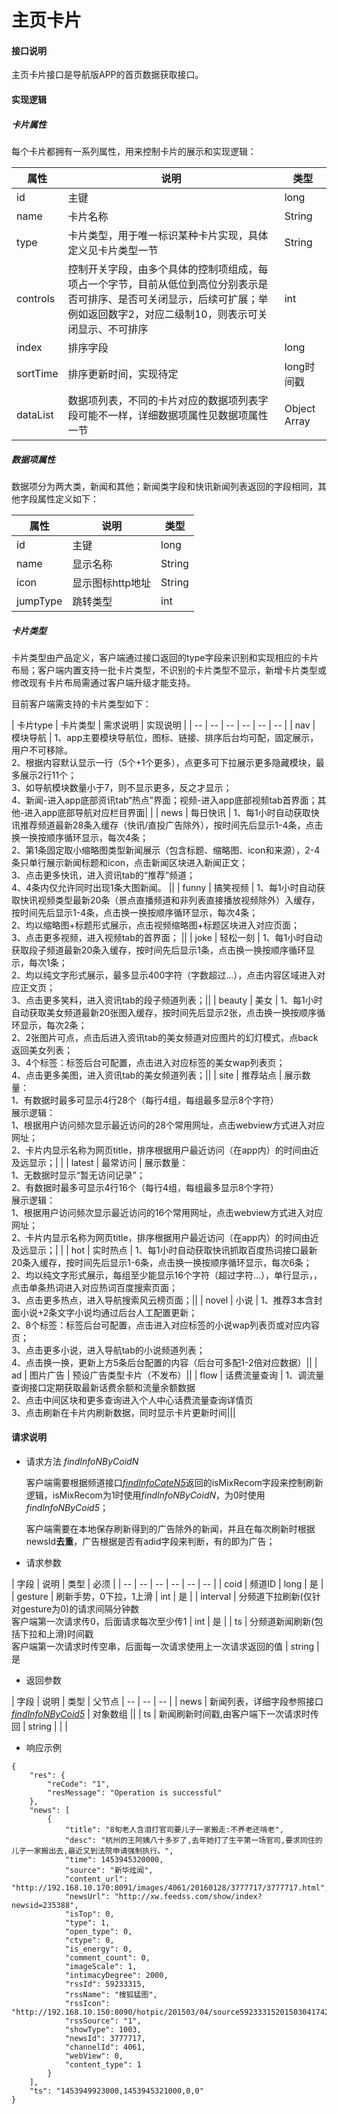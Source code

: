 # 主页卡片

#### **接口说明**  

主页卡片接口是导航版APP的首页数据获取接口。

#### **实现逻辑**
##### 卡片属性
每个卡片都拥有一系列属性，用来控制卡片的展示和实现逻辑：

| 属性 | 说明 | 类型 |
| -- | -- | -- |
| id | 主键 | long |
| name | 卡片名称 | String |
| type | 卡片类型，用于唯一标识某种卡片实现，具体定义见卡片类型一节 | String |
| controls | 控制开关字段，由多个具体的控制项组成，每项占一个字节，目前从低位到高位分别表示是否可排序、是否可关闭显示，后续可扩展；举例如返回数字2，对应二级制10，则表示可关闭显示、不可排序 | int |
| index | 排序字段 | long |
| sortTime | 排序更新时间，实现待定 | long时间戳 |
| dataList | 数据项列表，不同的卡片对应的数据项列表字段可能不一样，详细数据项属性见数据项属性一节 | Object Array |

##### 数据项属性
数据项分为两大类，新闻和其他；新闻类字段和快讯新闻列表返回的字段相同，其他字段属性定义如下：

| 属性 | 说明 | 类型 |
| -- | -- | -- |
| id | 主键 | long |
| name | 显示名称 | String |
| icon | 显示图标http地址 | String |
| jumpType | 跳转类型 | int |

##### 卡片类型
卡片类型由产品定义，客户端通过接口返回的type字段来识别和实现相应的卡片布局；客户端内置支持一批卡片类型，不识别的卡片类型不显示，新增卡片类型或修改现有卡片布局需通过客户端升级才能支持。

目前客户端需支持的卡片类型如下：

| 卡片type | 卡片类型 | 需求说明 | 实现说明 |
| -- | -- | -- | -- | -- | -- |
| nav | 模块导航 | 1、app主要模块导航位，图标、链接、排序后台均可配，固定展示，用户不可移除。<br>2、根据内容默认显示一行（5个+1个更多），点更多可下拉展示更多隐藏模块，最多展示2行11个；<br>3、如导航模块数量小于7，则不显示更多，反之才显示；<br>4、新闻-进入app底部资讯tab“热点”界面；视频-进入app底部视频tab首界面；其他-进入app底部导航对应栏目界面| |
| news | 每日快讯 | 1、每1小时自动获取快讯推荐频道最新28条入缓存（快讯/直投广告除外），按时间先后显示1-4条，点击换一换按顺序循环显示，每次4条；<br>2、第1条固定取小缩略图类型新闻展示（包含标题、缩略图、icon和来源），2-4条只单行展示新闻标题和icon，点击新闻区块进入新闻正文；<br>3、点击更多快讯，进入资讯tab的“推荐”频道；<br>4、4条内仅允许同时出现1条大图新闻。 ||
| funny | 搞笑视频 | 1、每1小时自动获取快讯视频类型最新20条（景点直播频道和非列表直接播放视频除外）入缓存，按时间先后显示1-4条，点击换一换按顺序循环显示，每次4条；<br>2、均以缩略图+标题形式展示，点击视频缩略图+标题区块进入对应页面；<br>3、点击更多视频，进入视频tab的首界面； ||
| joke | 轻松一刻 | 1、每1小时自动获取段子频道最新20条入缓存，按时间先后显示1条，点击换一换按顺序循环显示，每次1条；<br>2、均以纯文字形式展示，最多显示400字符（字数超过...），点击内容区域进入对应正文页；<br>3、点击更多笑料，进入资讯tab的段子频道列表；||
| beauty | 美女 | 1、每1小时自动获取美女频道最新20张图入缓存，按时间先后显示2张，点击换一换按顺序循环显示，每次2条；<br>2、2张图片可点，点击后进入资讯tab的美女频道对应图片的幻灯模式，点back返回美女列表；<br>3、4个标签：标签后台可配置，点击进入对应标签的美女wap列表页；<br>4、点击更多美图，进入资讯tab的美女频道列表；||
| site | 推荐站点 | 展示数量：<br>1、有数据时最多可显示4行28个（每行4组，每组最多显示8个字符）<br>展示逻辑：<br>1、根据用户访问频次显示最近访问的28个常用网址，点击webview方式进入对应网址；<br>2、卡片内显示名称为网页title，排序根据用户最近访问（在app内）的时间由近及远显示；| |
| latest | 最常访问 | 展示数量：<br>1、无数据时显示“暂无访问记录”；<br>2、有数据时最多可显示4行16个（每行4组，每组最多显示8个字符）<br>展示逻辑：<br>1、根据用户访问频次显示最近访问的16个常用网址，点击webview方式进入对应网址；<br>2、卡片内显示名称为网页title，排序根据用户最近访问（在app内）的时间由近及远显示；| |
| hot | 实时热点 | 1、每1小时自动获取快讯抓取百度热词接口最新20条入缓存，按时间先后显示1-6条，点击换一换按顺序循环显示，每次6条；<br>2、均以纯文字形式展示，每组至少能显示16个字符（超过字符...），单行显示，，点击单条热词进入对应热词百度搜索页面；<br>3、点击更多热点，进入导航搜索风云榜页面；||
| novel | 小说 | 1、推荐3本含封面小说+2条文字小说均通过后台人工配置更新；<br>2、8个标签：标签后台可配置，点击进入对应标签的小说wap列表页或对应内容页；<br>3、点击更多小说，进入导航tab的小说频道列表；<br>4、点击换一换，更新上方5条后台配置的内容（后台可多配1-2倍对应数据）||
| ad | 图片广告 | 预设广告类型卡片（不发布）||
| flow | 话费流量查询 | 1、调流量查询接口定期获取最新话费余额和流量余额数据<br>2、点击中间区块和更多查询进入个人中心话费流量查询详情页<br>3、点击刷新在卡片内刷新数据，同时显示卡片更新时间|||

   
#### **请求说明**

* 请求方法 *findInfoNByCoidN*

    客户端需要根据频道接口[*findInfoCateN5*](findInfoCateN5.html)返回的isMixRecom字段来控制刷新逻辑，isMixRecom为1时使用*findInfoNByCoidN*，为0时使用*findInfoNByCoid5*；
    
    客户端需要在本地保存刷新得到的广告除外的新闻，并且在每次刷新时根据newsId**去重**，广告根据是否有adid字段来判断，有的即为广告；

* 请求参数

| 字段 | 说明 | 类型 | 必须 |
| -- | -- | -- | -- | -- | -- |
| coid | 频道ID | long | 是 |
| gesture | 刷新手势，0下拉，1上滑 | int | 是 |
| interval | 分频道下拉刷新(仅针对gesture为0)的请求间隔分钟数<br>客户端第一次请求传0，后面请求每次至少传1 | int  | 是 | 
| ts | 分频道新闻刷新(包括下拉和上滑)时间戳<br>客户端第一次请求时传空串，后面每一次请求使用上一次请求返回的值 | string | 是

* 返回参数

| 字段 | 说明 | 类型 | 父节点
| -- | -- | -- |
| news | 新闻列表，详细字段参照接口[*findInfoNByCoid5*](findInfoNByCoid5.html) | 对象数组 ||
| ts | 新闻刷新时间戳,由客户端下一次请求时传回 | string | | |

* 响应示例

```
{
    "res": {
        "reCode": "1", 
        "resMessage": "Operation is successful"
    }, 
    "news": [
        {
            "title": "8旬老人含泪打官司要儿子一家搬走:不养老还啃老", 
            "desc": "杭州的王阿姨八十多岁了,去年她打了生平第一场官司,要求同住的儿子一家搬出去,最近又到法院申请强制执行。", 
            "time": 1453945320000, 
            "source": "新华炫闻", 
            "content_url": "http://192.168.10.170:8091/images/4061/20160128/3777717/3777717.html", 
            "newsUrl": "http://xw.feedss.com/show/index?newsid=235388", 
            "isTop": 0, 
            "type": 1, 
            "open_type": 0, 
            "ctype": 0, 
            "is_energy": 0, 
            "comment_count": 0, 
            "imageScale": 1, 
            "intimacyDegree": 2000, 
            "rssId": 59233315, 
            "rssName": "搜狐猛图", 
            "rssIcon": "http://192.168.10.150:8090/hotpic/201503/04/source5923331520150304174215.jpg", 
            "rssSource": "1", 
            "showType": 1003, 
            "newsId": 3777717, 
            "channelId": 4061, 
            "webView": 0, 
            "content_type": 1
        }
    ], 
    "ts": "1453949923000,1453945321000,0,0"
}
```